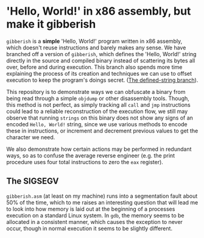 # 'Hello, World!' in x86 assembly, but make it gibberish

`gibberish` is a **simple** 'Hello, World!' program written in x86 assembly, which
doesn't reuse instructions and barely makes any sense. We have branched off a version
of `gibberish`, which defines the 'Hello, World!' string directly in the source and 
compiled binary instead of scattering its bytes all over, before and during execution.
This branch also spends more time explaining the process of its creation and techniques
we can use to offset execution to keep the program's doings secret.
([The defined-string branch](https://github.com/phoreverpheebs/gibberish/tree/defined-string)).

This repository is to demonstrate ways we can obfuscate a binary from being
read through a simple `objdump` or other disassembly tools. Though, this method
is not perfect, as simply tracking all `call` and `jmp` instructions could lead
to a reliable reconstruction of the execution flow, we still may observe that
running `strings` on this binary does not show any signs of an encoded `Hello, World!`
string, since we use various methods to encode these in instructions, or increment
and decrement previous values to get the character we need.

We also demonstrate how certain actions may be performed in redundant ways, so
as to confuse the average reverse engineer (e.g. the print procedure uses four
total instructions to zero the `eax` register).

## The SIGSEGV

`gibberish.asm` (at least on my machine) runs into a segmentation fault about
50% of the time, which to me raises an interesting question that will lead me
to look into how memory is laid out at the beginning of a processes execution
on a standard Linux system. In `gdb`, the memory seems to be allocated in a
consistent manner, which causes the exception to never occur, though in normal
execution it seems to be slightly different.
